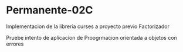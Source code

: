 # Permanente-02C
Implementacion de la libreria curses a proyecto previo Factorizador

Pruebe intento de aplicacion de Proogrmacion orientada a objetos con errores
